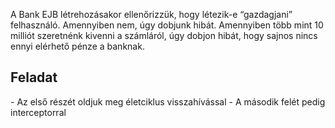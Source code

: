 A Bank EJB létrehozásakor ellenőrizzük, hogy létezik-e “gazdagjani” felhasználó. Amennyiben nem, úgy dobjunk hibát.
Amennyiben több mint 10 milliót szeretnénk kivenni a számláról, úgy dobjon hibát, hogy sajnos nincs ennyi elérhető pénze a banknak.

<h2>Feladat</h2>
- Az első részét oldjuk meg életciklus visszahívással
- A második felét pedig interceptorral
